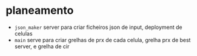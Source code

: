 # planeamento

* `json_maker` server para criar ficheiros json de input, deployment de celulas
* `main` serve para criar grelhas de prx de cada celula, grelha prx de best server, e grelha de cir
